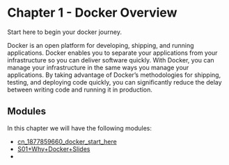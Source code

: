 # Chapter 1 - Docker Overview

Start here to begin your docker journey.  

Docker is an open platform for developing, shipping, and running applications. Docker enables you to separate your applications from your infrastructure so you can deliver software quickly. With Docker, you can manage your infrastructure in the same ways you manage your applications. By taking advantage of Docker’s methodologies for shipping, testing, and deploying code quickly, you can significantly reduce the delay between writing code and running it in production.

## Modules 
In this chapter we will have the following modules:
- [cn_1877859660_docker_start_here](cn_1877859660_docker_start_here.md)
- [S01+Why+Docker+Slides](S01+Why+Docker+Slides.pdf)
- 
